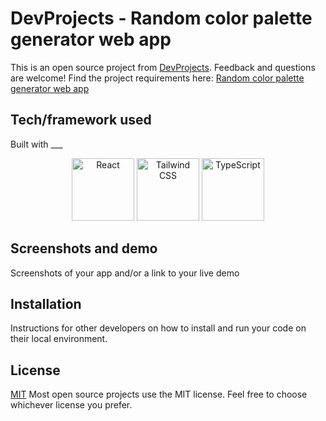 # DevProjects - Random color palette generator web app

This is an open source project from [DevProjects](http://www.codementor.io/projects). Feedback and questions are welcome!
Find the project requirements here: [Random color palette generator web app](https://www.codementor.io/projects/web/random-color-palette-generator-web-app-ccdljvurh6)

## Tech/framework used
Built with ___

<div align="center">
  <img src="https://path.to.react.icon" alt="React" width="100" height="100" />
  <img src="https://path.to.tailwindcss.icon" alt="Tailwind CSS" width="100" height="100" />
  <img src="https://path.to.typescript.icon" alt="TypeScript" width="100" height="100" />
</div>

## Screenshots and demo
Screenshots of your app and/or a link to your live demo

## Installation
Instructions for other developers on how to install and run your code on their local environment.

## License
[MIT](https://choosealicense.com/licenses/mit/)
Most open source projects use the MIT license. Feel free to choose whichever license you prefer.
